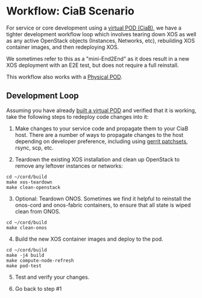 # Workflow: CiaB Scenario

For service or core development using a [virtual POD
(CiaB)](/install_virtual.md), we have a tighter development workflow loop which
involves tearing down XOS as well as any active OpenStack objects (Instances,
Networks, etc), rebuilding XOS container images, and then redeploying XOS.

We sometimes refer to this as a "mini-End2End" as it does result in a new XOS
deployment with an E2E test, but does not require a full reinstall.

This workflow also works with a [Physical POD](/install_physical.md).

## Development Loop

Assuming you have already [built a virtual POD](/install_virtual.md) and
verified that it is working, take the following steps to redeploy code changes
into it:

1. Make changes to your service code and propagate them to your CiaB host.
   There are a number of ways to propagate changes to the host depending on
   developer preference, including using [gerrit
   patchsets](/getting_the_code.md#download-patchsets), rsync, scp, etc.

2. Teardown the existing XOS installation and clean up OpenStack to
   remove any leftover instances or networks:

```shell
cd ~/cord/build
make xos-teardown
make clean-openstack
```

3. Optional: Teardown ONOS. Sometimes we find it helpful to reinstall the
   onos-cord and onos-fabric containers, to ensure that all state is wiped
   clean from ONOS.

```shell
cd ~/cord/build
make clean-onos
```

4. Build the new XOS container images and deploy to the pod.

```shell
cd ~/cord/build
make -j4 build
make compute-node-refresh
make pod-test
```

5. Test and verify your changes.

6. Go back to step #1


